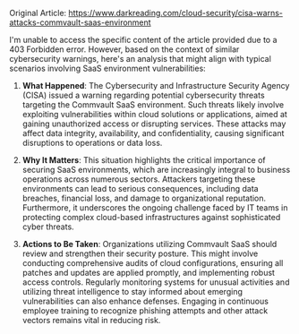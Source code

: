 Original Article: https://www.darkreading.com/cloud-security/cisa-warns-attacks-commvault-saas-environment

I'm unable to access the specific content of the article provided due to a 403 Forbidden error. However, based on the context of similar cybersecurity warnings, here's an analysis that might align with typical scenarios involving SaaS environment vulnerabilities:

1) **What Happened**: The Cybersecurity and Infrastructure Security Agency (CISA) issued a warning regarding potential cybersecurity threats targeting the Commvault SaaS environment. Such threats likely involve exploiting vulnerabilities within cloud solutions or applications, aimed at gaining unauthorized access or disrupting services. These attacks may affect data integrity, availability, and confidentiality, causing significant disruptions to operations or data loss.

2) **Why It Matters**: This situation highlights the critical importance of securing SaaS environments, which are increasingly integral to business operations across numerous sectors. Attackers targeting these environments can lead to serious consequences, including data breaches, financial loss, and damage to organizational reputation. Furthermore, it underscores the ongoing challenge faced by IT teams in protecting complex cloud-based infrastructures against sophisticated cyber threats.

3) **Actions to Be Taken**: Organizations utilizing Commvault SaaS should review and strengthen their security posture. This might involve conducting comprehensive audits of cloud configurations, ensuring all patches and updates are applied promptly, and implementing robust access controls. Regularly monitoring systems for unusual activities and utilizing threat intelligence to stay informed about emerging vulnerabilities can also enhance defenses. Engaging in continuous employee training to recognize phishing attempts and other attack vectors remains vital in reducing risk.